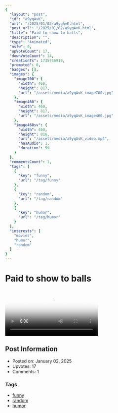 ```yaml
---
{
  "layout": "post",
  "id": "a9yqAvK",
  "url": "/2025/01/02/a9yqAvK.html",
  "post_url": "/2025/01/02/a9yqAvK.html",
  "title": "Paid to show to balls",
  "description": "",
  "type": "Animated",
  "nsfw": 0,
  "upVoteCount": 17,
  "downVoteCount": 14,
  "creationTs": 1735766919,
  "promoted": 0,
  "badges": [],
  "images": {
    "image700": {
      "width": 460,
      "height": 817,
      "url": "/assets/media/a9yqAvK_image700.jpg"
    },
    "image460": {
      "width": 460,
      "height": 817,
      "url": "/assets/media/a9yqAvK_image460.jpg"
    },
    "image460sv": {
      "width": 460,
      "height": 816,
      "url": "/assets/media/a9yqAvK_video.mp4",
      "hasAudio": 1,
      "duration": 59
    }
  },
  "commentsCount": 1,
  "tags": [
    {
      "key": "funny",
      "url": "/tag/funny"
    },
    {
      "key": "random",
      "url": "/tag/random"
    },
    {
      "key": "humor",
      "url": "/tag/humor"
    }
  ],
  "interests": [
    "movies",
    "humor",
    "random"
  ]
}
---
```


# Paid to show to balls

<video controls playsinline loop poster="/assets/media/a9yqAvK_image460.jpg">
  <source src="/assets/media/a9yqAvK_video.mp4" type="video/mp4">
  Your browser does not support the video tag.
</video>

## Post Information

- Posted on: January 02, 2025
- Upvotes: 17
- Comments: 1

### Tags

- [funny](/tag/funny)
- [random](/tag/random)
- [humor](/tag/humor)
